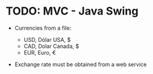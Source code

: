 # TODO: MVC - Java Swing

* Currencies from a file:
  * USD, Dólar USA, $
  * CAD, Dolar Canada, $
  * EUR, Euro, €

* Exchange rate must be obtained from a web service
